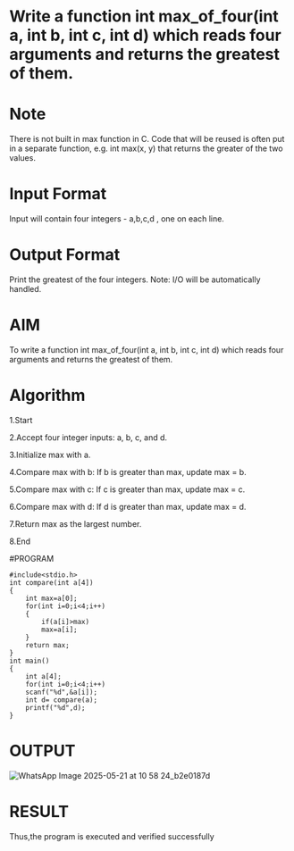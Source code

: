 # Write a function int max_of_four(int a, int b, int c, int d) which reads four arguments and returns the greatest of them.

# Note
There is not built in max function in C. Code that will be reused is often put in a separate function, e.g. int max(x, y) that returns the greater of the two values.

# Input Format
Input will contain four integers - a,b,c,d , one on each line.

# Output Format
Print the greatest of the four integers. Note: I/O will be automatically handled.

# AIM
To write a function int max_of_four(int a, int b, int c, int d) which reads four arguments and returns the greatest of them.

# Algorithm
1.Start

2.Accept four integer inputs: a, b, c, and d.

3.Initialize max with a.

4.Compare max with b:
If b is greater than max, update max = b.

5.Compare max with c:
If c is greater than max, update max = c.

6.Compare max with d:
If d is greater than max, update max = d.

7.Return max as the largest number.

8.End

#PROGRAM
```
#include<stdio.h>
int compare(int a[4])
{
    int max=a[0];
    for(int i=0;i<4;i++)
    {
        if(a[i]>max)
        max=a[i];
    }
    return max;
}
int main()
{
    int a[4];
    for(int i=0;i<4;i++)
    scanf("%d",&a[i]);
    int d= compare(a);
    printf("%d",d);
}
```

# OUTPUT
![WhatsApp Image 2025-05-21 at 10 58 24_b2e0187d](https://github.com/user-attachments/assets/4e1cb235-6012-428f-8c5a-895462eb4cba)

# RESULT
Thus,the program is executed and verified successfully
